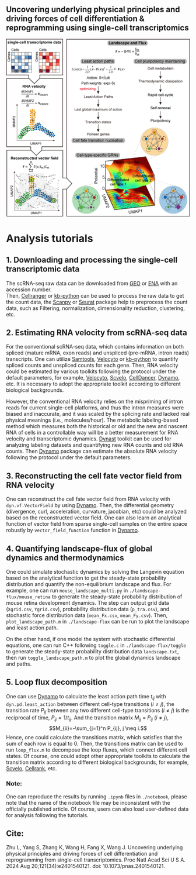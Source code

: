 ## Uncovering underlying physical principles and driving forces of cell differentiation & reprogramming using single-cell transcriptomics

![image](https://github.com/Zhu-1998/celldevelopment/blob/main/Graph.jpg)

# Analysis tutorials
## 1. Downloading and processing the single-cell transcriptomic data
The scRNA-seq raw data can be downloaded from [GEO](https://www.ncbi.nlm.nih.gov/geo/) or [ENA](https://www.ebi.ac.uk/ena/browser/home) with an accession number.  
Then, [Cellranger](https://github.com/10XGenomics/cellranger) or [kb-python](https://github.com/pachterlab/kb_python) can be used to process the raw data to get the count data, the [Scanpy](https://github.com/scverse/scanpy) or [Seurat](https://github.com/satijalab/seurat) package help to preprocess the count data, such as Filtering, normalization, dimensionality reduction, clustering, etc.

## 2. Estimating RNA velocity from scRNA-seq data
For the conventional scRNA-seq data, which contains information on both spliced (mature mRNA, exon reads) and unspliced (pre-mRNA, intron reads) transcripts. One can utilize [Samtools](https://github.com/samtools/samtools), [Velocyto](https://github.com/velocyto-team/velocyto.py) or [kb-python](https://github.com/pachterlab/kb_python) to quantify spliced counts and unspliced counts for each gene. Then, RNA velocity could be estimated by various toolkits following the protocol under the default parameters, for example, [Velocyto](https://github.com/velocyto-team/velocyto.py), [Scvelo](https://github.com/theislab/scvelo), [CellDancer](https://github.com/GuangyuWangLab2021/cellDancer), [Dynamo](https://github.com/aristoteleo/dynamo-release), etc. It is necessary to adopt the appropriate toolkit according to different biological backgrounds.

However, the conventional RNA velocity relies on the mispriming of intron reads for current single-cell platforms, and thus the intron measures were biased and inaccurate, and it was scaled by the splicing rate and lacked real physical meanings (i.e., molecules/hour). The metabolic labeling-based method which measures both the historical or old and the new and nascent RNA of cells in a controllable way will be a better measurement for RNA velocity and transcriptomic dynamics. [Dynast](https://github.com/aristoteleo/dynast-release) toolkit can be used for analyzing labeling datasets and quantifying new RNA counts and old RNA counts. Then [Dynamo](https://github.com/aristoteleo/dynamo-release) package can estimate the absolute RNA velocity following the protocol under the default parameters.

## 3. Reconstructing the cell fate vector field from RNA velocity
One can reconstruct the cell fate vector field from RNA velocity with `dyn.vf.VectorField` by using [Dynamo](https://github.com/aristoteleo/dynamo-release). Then, the differential geometry (divergence, curl, acceleration, curvature, jacobian, etc) could be analyzed based on the reconstructed vector field. One can also learn an analytical function of vector field from sparse single-cell samples on the entire space robustly by `vector_field_function` function in [Dynamo](https://github.com/aristoteleo/dynamo-release).

## 4. Quantifying landscape-flux of global dynamics and thermodynamics
One could simulate stochastic dynamics by solving the Langevin equation based on the analytical function to get the steady-state probability distribution and quantify the non-equilibrium landscape and flux. 
For example, one can run `mouse_landscape_multi.py` in `./landscape-flux/mouse_retina` to generate the steady-state probability distribution of mouse retina development dynamics. The step can output grid data (`Xgrid.csv`, `Ygrid.csv`), probability distribution data (`p_tra.csv`), and stochastic force distribution data (`mean_Fx.csv`, `mean_Fy.csv`). Then, `plot_landscape_path.m` in `./landscape-flux` can be run to plot the landscape and least action path.

On the other hand, if one model the system with stochastic differential equations, one can run C++ following `toggle.c` in `./landscape-flux/toggle` to generate the steady-state probability distribution data `landscape.txt`, then run `toggle_landscape_path.m` to plot the global dynamics landscape and paths.

## 5. Loop flux decomposition
One can use [Dynamo](https://github.com/aristoteleo/dynamo-release) to calculate the least action path time $t_{ij}$ with `dyn.pd.least_action` between different cell-type transitions ($i \neq j$), the transition rate $P_{ij}$ between any two different cell-type transitions ($i \neq j$) is the reciprocal of time, $P_{ij}=1/t_{ij}$. And the transition matrix $M_{ij}$ = $P_{ij}$ ($i \neq j$), $$M_{ii}=-\sum_{j=1}^n P_{ij},  j \neq i.$$ Hence, one could calculate the transitions matrix, which satisfies that the sum of each row is equal to 0. Then, the transitions matrix can be used to run `loop_flux.m` to decompose the loop fluxes, which connect different cell states. Of course, one could adopt other appropriate toolkits to calculate the transition matrix according to different biological backgrounds, for example, [Scvelo](https://github.com/theislab/scvelo), [Cellrank](https://github.com/dpeerlab/cellrank), etc.


### Note: 
One can reproduce the results by running `.ipynb` files in `./notebook`, please note that the name of the notebook file may be inconsistent with the officially published article. Of course, users can also load user-defined data for analysis following the tutorials.

## Cite:
Zhu L, Yang S, Zhang K, Wang H, Fang X, Wang J. Uncovering underlying physical principles and driving forces of cell differentiation and reprogramming from single-cell transcriptomics. Proc Natl Acad Sci U S A. 2024 Aug 20;121(34):e2401540121. doi: 10.1073/pnas.2401540121.
